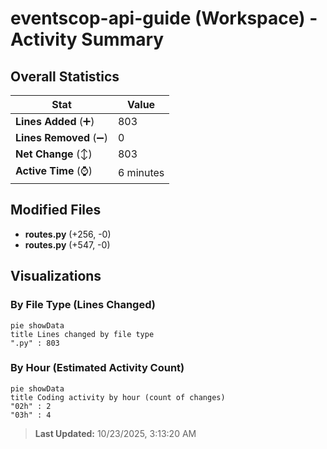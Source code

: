 # eventscop-api-guide (Workspace) - Activity Summary 

## Overall Statistics

| Stat                   | Value                                                             |
| ---------------------- | ----------------------------------------------------------------- |
| **Lines Added** (➕)   | 803                                          |
| **Lines Removed** (➖) | 0                                        |
| **Net Change** (↕)    | 803                |
| **Active Time** (⌚)   | 6 minutes |


## Modified Files
- **routes.py** (+256, -0)
- **routes.py** (+547, -0)

## Visualizations

### By File Type (Lines Changed)

```mermaid
pie showData
title Lines changed by file type
".py" : 803
```

### By Hour (Estimated Activity Count)

```mermaid
pie showData
title Coding activity by hour (count of changes)
"02h" : 2
"03h" : 4
```


> **Last Updated:** 10/23/2025, 3:13:20 AM